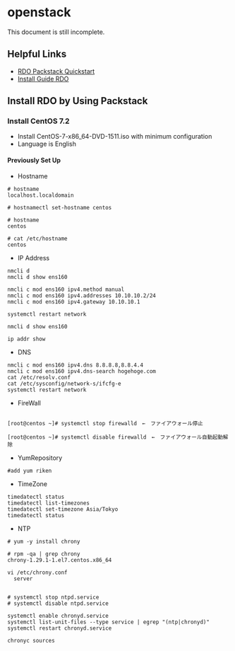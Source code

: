 # openstack

This document is still incomplete.


## Helpful Links
- [RDO Packstack Quickstart](https://www.rdoproject.org/install/quickstart/)
- [Install Guide RDO](http://docs.openstack.org/liberty/ja/install-guide-rdo/)


## Install RDO by Using Packstack

### Install CentOS 7.2

- Install CentOS-7-x86_64-DVD-1511.iso with minimum configuration
 - Language is English

#### Previously Set Up

- Hostname

```
# hostname
localhost.localdomain

# hostnamectl set-hostname centos

# hostname
centos

# cat /etc/hostname
centos

```


- IP Address

```
nmcli d
nmcli d show ens160

nmcli c mod ens160 ipv4.method manual
nmcli c mod ens160 ipv4.addresses 10.10.10.2/24
nmcli c mod ens160 ipv4.gateway 10.10.10.1

systemctl restart network

nmcli d show ens160

ip addr show
```


- DNS

```
nmcli c mod ens160 ipv4.dns 8.8.8.8,8.8.4.4
nmcli c mod ens160 ipv4.dns-search hogehoge.com
cat /etc/resolv.conf
cat /etc/sysconfig/network-s/ifcfg-e
systemctl restart network
```


<!-- You don't need not to make disable SELinux, maybe.
https://www.rdoproject.org/install/quickstart/
- SELinux
//
```
[root@centos ~]# getenforce
Enforcing

[root@centos ~]# setenforce 0

[root@centos ~]# getenforce
Permissive

[root@centos ~]# vi /etc/sysconfig/selinux
(before):
SELINUX=enforcing

(after):
SELINUX=disabled
```
-->


- FireWall

```

[root@centos ~]# systemctl stop firewalld　←　ファイアウォール停止

[root@centos ~]# systemctl disable firewalld　←　ファイアウォール自動起動解除
```


- YumRepository

```
#add yum riken

```

- TimeZone

```
timedatectl status
timedatectl list-timezones
timedatectl set-timezone Asia/Tokyo
timedatectl status
```


- NTP

```
# yum -y install chrony

# rpm -qa | grep chrony
chrony-1.29.1-1.el7.centos.x86_64

vi /etc/chrony.conf
  server


# systemctl stop ntpd.service
# systemctl disable ntpd.service

systemctl enable chronyd.service
systemctl list-unit-files --type service | egrep "(ntp|chronyd)"
systemctl restart chronyd.service

chronyc sources



```
